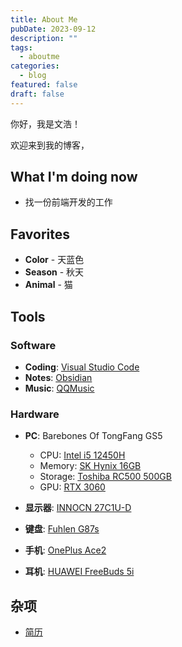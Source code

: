 ```yaml
---
title: About Me
pubDate: 2023-09-12
description: ""
tags:
  - aboutme
categories:
  - blog
featured: false
draft: false
---
```


你好，我是文浩！

欢迎来到我的博客，

## What I'm doing now

- 找一份前端开发的工作

## Favorites

- **Color** - 天蓝色
- **Season** - 秋天
- **Animal** - 猫

## Tools

### Software

- **Coding**: [Visual Studio Code](https://code.visualstudio.com/)
- **Notes**: [Obsidian](https://obsidian.md/)
- **Music**: [QQMusic](https://y.qq.com/)

### Hardware

- **PC**: Barebones Of TongFang GS5

  - CPU: [Intel i5 12450H](https://ark.intel.com/content/www/cn/zh/ark/products/132222/intel-core-i512450h-processor-12m-cache-up-to-4-40-ghz.html)
  - Memory: [SK Hynix 16GB]()
  - Storage: [Toshiba RC500 500GB ](https://www.guru3d.com/articles-pages/toshiba-rc500-500gb-nvme-m-2-ssd-review,1.html)
  - GPU: [RTX 3060](https://www.nvidia.com/en-us/geforce/graphics-cards/30-series/rtx-3060-3060ti/)

- **显示器**: [INNOCN 27C1U-D](https://innocn.com/products/innocn-27-computer-monitor-4k-27c1u-d)
- **键盘**: [Fuhlen G87s](http://www.fuhlen.com.cn/view/keyboard1/54.html)
- **手机**: [OnePlus Ace2](https://www.oneplus.com/cn/ace-2)
- **耳机**: [HUAWEI FreeBuds 5i ](https://consumer.huawei.com/en/headphones/freebuds5i/)

## 杂项

- [简历](/resume)
